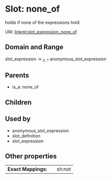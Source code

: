 
# Slot: none_of


holds if none of the expressions hold

URI: [linkml:slot_expression_none_of](https://w3id.org/linkml/slot_expression_none_of)


## Domain and Range

slot_expression &#8594;  <sub>0..\*</sub> anonymous_slot_expression

## Parents

 *  is_a: none_of

## Children


## Used by

 * anonymous_slot_expression
 * slot_definition
 * slot_expression

## Other properties

|  |  |  |
| --- | --- | --- |
| **Exact Mappings:** | | sh:not |

